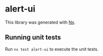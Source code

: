 # alert-ui

This library was generated with [Nx](https://nx.dev).

## Running unit tests

Run `nx test alert-ui` to execute the unit tests.
